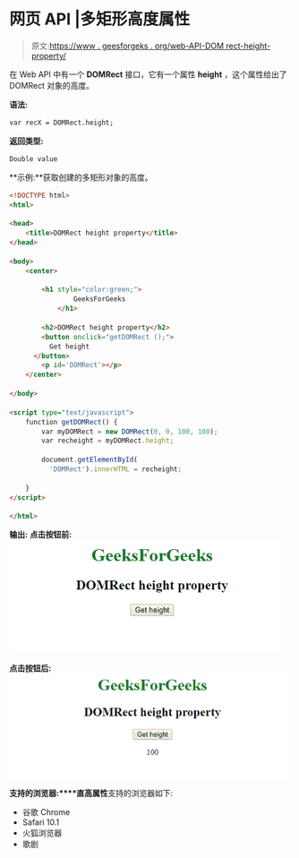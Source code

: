 # 网页 API |多矩形高度属性

> 原文:[https://www . geesforgeks . org/web-API-DOM rect-height-property/](https://www.geeksforgeeks.org/web-api-domrect-height-property/)

在 Web API 中有一个 **DOMRect** 接口，它有一个属性 **height** ，这个属性给出了 DOMRect 对象的高度。

**语法:**

```html
var recX = DOMRect.height;
```

**返回类型:**

```html
Double value
```

**示例:**获取创建的多矩形对象的高度。

```html
<!DOCTYPE html>
<html>

<head>
    <title>DOMRect height property</title>
</head>

<body>
    <center>

        <h1 style="color:green;">  
                GeeksForGeeks  
            </h1>

        <h2>DOMRect height property</h2>
        <button onclick="getDOMRect ();">
          Get height
      </button>
        <p id='DOMRect'></p>
    </center>

</body>

<script type="text/javascript">
    function getDOMRect() {
        var myDOMRect = new DOMRect(0, 0, 100, 100);
        var recheight = myDOMRect.height;

        document.getElementById(
          'DOMRect').innerHTML = recheight;

    }
</script>

</html>
```

**输出:**
**点击按钮前:**
![](img/60a59dccf464a38b81c4446697e1d874.png)

**点击按钮后:**
![](img/3d4e336a160e372da488a175458f0c5e.png)

**支持的浏览器:****直高属性**支持的浏览器如下:

*   谷歌 Chrome
*   Safari 10.1
*   火狐浏览器
*   歌剧